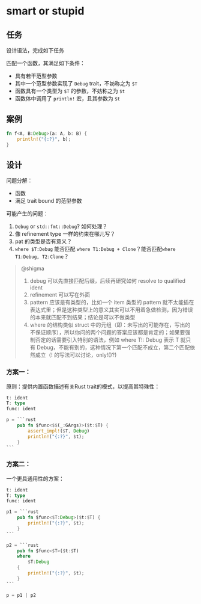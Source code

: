 # smart or stupid

## 任务

设计语法，完成如下任务

匹配一个函数，其满足如下条件：

- 具有若干范型参数
- 其中一个范型参数实现了 `Debug` trait，不妨称之为 `$T`
- 函数具有一个类型为 `$T` 的参数，不妨称之为 `$t`
- 函数体中调用了 `println!` 宏，且其参数为 `$t`

## 案例

```rust
fn f<A, B:Debug>(a: A, b: B) {
    println!("{:?}", b);
}
```

## 设计

问题分解：

- 函数
- 满足 trait bound 的范型参数

可能产生的问题：

1. `Debug` or `std::fmt::Debug`? 如何处理？
2. 像 refinement type 一样的约束在哪儿写？
3. pat 的类型是否有意义？
4. `where $T:Debug` 能否匹配 `where T1:Debug + Clone`？能否匹配`where T1:Debug, T2:Clone`？

> @shigma
> 1. debug 可以先直接匹配后缀，后续再研究如何 resolve to qualified ident
> 2. refinement 可以写在外面
> 3. pattern 应该是有类型的，比如一个 item 类型的 pattern 就不太能插在表达式里；但是这种类型上的意义其实可以不用着急做检测，因为错误的本来就匹配不到结果；结论是可以不做类型
> 4. where 的结构类似 struct 中的元组（即：未写出的可能存在，写出的不保证顺序），所以你问的两个问题的答案应该都是肯定的；如果要强制否定的话需要引入特别的语法，例如 where T!: Debug 表示 T 就只有 Debug，不能有别的，这种情况下第一个匹配不成立，第二个匹配依然成立（! 的写法可以讨论，only!()?)


### 方案一：

原则：提供内置函数描述有关Rust trait的模式，以提高其特殊性：

````Rust
t: ident
T: type
func: ident

p = ```rust
    pub fn $func<$$(_:GArgs)>($t:$T) {
        assert_impl!($T, Debug)
    	println!("{:?}", $t);    
	}
```
````

### 方案二：

一个更具通用性的方案：

````rust
t: ident
T: type
func: ident

p1 = ```rust
	pub fn $func<$T:Debug>($t:$T) {
    	println!("{:?}", $t);    
	}
```

p2 = ```rust
	pub fn $func<$T>($t:$T) 
	where
		$T:Debug
	{
		println!("{:?}", $t); 
	}
```

p = p1 | p2

````

